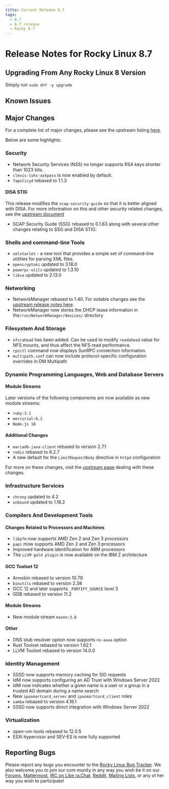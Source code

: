 ```yaml
---
title: Current Release 8.7
tags:
  - 8.7
  - 8.7 release
  - Rocky 8.7
---
```


# Release Notes for Rocky Linux 8.7

## Upgrading From Any Rocky Linux 8 Version

Simply run `sudo dnf -y upgrade`

## Known Issues

## Major Changes

For a complete list of major changes, please see the upstream listing [here](https://access.redhat.com/documentation/en-us/red_hat_enterprise_linux/8/html/8.7_release_notes/overview#overview-major-changes).

Below are some highlights.

### Security

* Network Security Services (NSS) no longer supports RSA keys shorter than 1023 bits.
* `clevis-luks-askpass` is now enabled by default.
* `fapolicyd` rebased to 1.1.3

#### DISA STIG

This release modifies the `scap-security-guide` so that it is better aligned with DISA. For more information on this and other security related changes, see the [upstream document](https://access.redhat.com/en-us/red_hat_enterprise_linux/8/html/8.7_release_notes/new-features#enahancement_security)

* SCAP Security Guide (SSG) rebased to 0.1.63 along with several other changes relating to SSG and DISA STIG.

### Shells and command-line Tools

* `xmlstarlet` - a new tool that provides a simple set of command-line utilities for parsing XML files.
* `opencryptoki` updated to 3.18.0
* `powerpc-utils` updated to 1.3.10
* `libva` updated to 2.13.0

### Networking

* NetworkManager rebased to 1.40. For notable changes see the [upstream release notes here](https://github.com/NetworkManager/NetworkManager/blob/nm-1-40/NEWS).
* NetworkManager now stores the DHCP lease information in the`/run/NetworkManager/devices/` directory

### Filesystem And Storage

* `nfsrahead` has been added. Can be used to modify `readahead` value for NFS mounts, and thus affect the NFS read performance.
* `rpcctl` command now displays SunRPC connection information.
* `multipath.conf` can now include protocol-specific configuration overrides in DM Multipath

### Dynamic Programming Languages, Web and Database Servers

#### Module Streams

Later versions of the following components are now available as new module streams:

* `ruby:3.1`
* `mercurial:6.2`
* `Node.js 18`

#### Additional Changes

* `mariadb-java-client` rebased to version 2.7.1
* `redis` rebased to 6.2.7
* A new default for the `LimitRequestBody` directive in `httpd` configuration

For more on these changes, visit the [upstream page](https://access.redhat.com/documentation/en-us/red_hat_enterprise_linux/8/html/8.7_release_notes/new-features#enhancement_dynamic-programming-languages-web-and-database-servers) dealing with these changes.

### Infrastructure Services

* `chrony` updated to 4.2
* `unbound` updated to 1.16.2

### Compilers And Development Tools

#### Changes Related to Processors and Machines

* `libpfm` now supports AMD Zen 2 and Zen 3 processors
* `papi` mow supports AMD Zen 2 and Zen 3 processors
* Improved hardware identification for ARM processors
* The `LLVM gold plugin` is now available on the IBM Z architecture

#### GCC Toolset 12

* Annobin rebased to version 10.79
* `binutils` rebased to version 2.38
* GCC 12 and later supports `_FORTIFY_SOURCE` level 3
* GDB rebased to version 11.2

#### Module Streams

* New module stream `maven:3.8`

#### Other

* DNS stub resolver option now supports `no-aaaa` option
* Rust Toolset rebased to version 1.62.1
* LLVM Toolset rebased to version 14.0.0

### Identity Management

* SSSD now supports memory caching for SID requests
* IdM now supports configuring an AD Trust with Windows Server 2022
* IdM now indicates whether a given name is a user or a group in a trusted AD domain during a name search
* New `ipasmartcard_server` and `ipasmartcard_client` roles
* `samba` rebased to version 4.16.1
* SSSD now supports direct integration with Windows Server 2022

### Virtualization

* open-vm-tools rebased to 12.0.5
* ESXi hypervisor and SEV-ES is now fully supported

## Reporting Bugs

Please report any bugs you encounter to the [Rocky Linux Bug Tracker](https://bugs.rockylinux.org/). We also welcome you to join our com
munity in any way you wish be it on our [Forums](https://forums.rockylinux.org), [Mattermost](https://chat.rockylinux.org), [IRC on Libe
ra.Chat](irc://irc.liberachat/rockylinux), [Reddit](https://reddit.com/r/rockylinux), [Mailing Lists](https://lists.resf.org), or any ot
her way you wish to participate!


